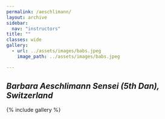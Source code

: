 ```yaml
---
permalink: /aeschlimann/
layout: archive
sidebar:
  nav: "instructors"
title: ""
classes: wide
gallery:
  - url: ../assets/images/babs.jpeg
    image_path: ../assets/images/babs.jpeg

---
```

## *Barbara Aeschlimann Sensei (5th Dan), Switzerland*

{% include gallery %}